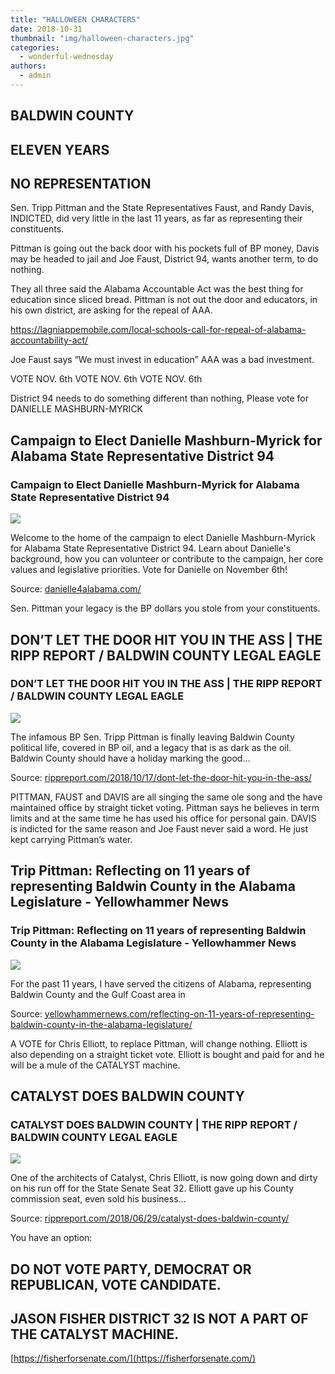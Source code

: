 ```yaml
---
title: "HALLOWEEN CHARACTERS"
date: 2018-10-31
thumbnail: "img/halloween-characters.jpg"
categories: 
  - wonderful-wednesday
authors: 
  - admin
---
```


<div class="link-preview">

## BALDWIN COUNTY

## ELEVEN YEARS

## NO REPRESENTATION

Sen. Tripp Pittman and the State Representatives Faust, and Randy Davis, INDICTED, did very little in the last 11 years, as far as representing their constituents.

Pittman is going out the back door with his pockets full of BP money, Davis may be headed to jail and Joe Faust, District 94, wants another term, to do nothing.

They all three said the Alabama Accountable Act was the best thing for education since sliced bread. Pittman is not out the door and educators, in his own district, are asking for the repeal of AAA.

https://lagniappemobile.com/local-schools-call-for-repeal-of-alabama-accountability-act/

Joe Faust says “We must invest in education” AAA was a bad investment.

VOTE NOV. 6th VOTE NOV. 6th VOTE NOV. 6th

District 94 needs to do something different than nothing, Please vote for DANIELLE MASHBURN-MYRICK

## Campaign to Elect Danielle Mashburn-Myrick for Alabama State Representative District 94

### Campaign to Elect Danielle Mashburn-Myrick for Alabama State Representative District 94

![](https://danielle4alabama.com/wp-content/uploads/2018/04/Danielle-Mashburn-Myrick-1200x630-logo-04.png)

Welcome to the home of the campaign to elect Danielle Mashburn-Myrick for Alabama State Representative District 94. Learn about Danielle's background, how you can volunteer or contribute to the campaign, her core values and legislative priorities. Vote for Danielle on November 6th!

Source: [danielle4alabama.com/](https://danielle4alabama.com/)

</div>
Sen. Pittman your legacy is the BP dollars you stole from your constituents.

<div class="link-preview">

## DON’T LET THE DOOR HIT YOU IN THE ASS | THE RIPP REPORT / BALDWIN COUNTY LEGAL EAGLE

### DON’T LET THE DOOR HIT YOU IN THE ASS | THE RIPP REPORT / BALDWIN COUNTY LEGAL EAGLE

![](https://cdn.rippreport.com/wp-content/uploads/2018/10/Wooden-Door-With-Handle.jpg)

The infamous BP Sen. Tripp Pittman is finally leaving Baldwin County political life, covered in BP oil, and a legacy that is as dark as the oil. Baldwin County should have a holiday marking the good…

Source: [rippreport.com/2018/10/17/dont-let-the-door-hit-you-in-the-ass/](https://rippreport.com/dont-let-the-door-hit-you-in-the-ass/)

</div>
PITTMAN, FAUST and DAVIS are all singing the same ole song and the have maintained office by straight ticket voting. Pittman says he believes in term limits and at the same time he has used his office for personal gain. DAVIS is indicted for the same reason and Joe Faust never said a word. He just kept carrying Pittman’s water.

<div class="link-preview">

## Trip Pittman: Reflecting on 11 years of representing Baldwin County in the Alabama Legislature - Yellowhammer News

### Trip Pittman: Reflecting on 11 years of representing Baldwin County in the Alabama Legislature - Yellowhammer News

![](https://yellowhammernews.com/wp-content/uploads/2018/01/Sen-Trip-Pittman-1.jpg)

For the past 11 years, I have served the citizens of Alabama, representing Baldwin County and the Gulf Coast area in

Source: [yellowhammernews.com/reflecting-on-11-years-of-representing-baldwin-county-in-the-alabama-legislature/](https://yellowhammernews.com/reflecting-on-11-years-of-representing-baldwin-county-in-the-alabama-legislature/)

</div>
A VOTE for Chris Elliott, to replace Pittman, will change nothing. Elliott is also depending on a straight ticket vote. Elliott is bought and paid for and he will be a mule of the CATALYST machine.

<div class="link-preview">

## CATALYST DOES BALDWIN COUNTY

### CATALYST DOES BALDWIN COUNTY | THE RIPP REPORT / BALDWIN COUNTY LEGAL EAGLE

![](https://cdn.rippreport.com/wp-content/uploads/2018/05/cross-out.jpg)

One of the architects of Catalyst, Chris Elliott, is now going down and dirty on his run off for the State Senate Seat 32. Elliott gave up his County commission seat, even sold his business…

Source: [rippreport.com/2018/06/29/catalyst-does-baldwin-county/](https://rippreport.com/catalyst-does-baldwin-county/)

</div>
You have an option:

## DO NOT VOTE PARTY, DEMOCRAT OR REPUBLICAN, VOTE CANDIDATE.

## JASON FISHER DISTRICT 32 IS NOT A PART OF THE CATALYST MACHINE.

[https://fisherforsenate.com/](https://fisherforsenate.com/)
